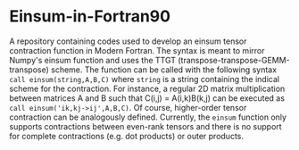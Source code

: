 # Einsum-in-Fortran90
A repository containing codes used to develop an einsum tensor contraction function in Modern Fortran. The syntax is meant to mirror Numpy's einsum function and uses the TTGT (transpose-transpose-GEMM-transpose) scheme. The function can be called with the following syntax
`call einsum(string,A,B,C)` where `string` is a string containing the indical scheme for the contraction. For instance, a regular 2D matrix multiplication between matrices A and B such that C(i,j) = A(i,k)B(k,j) can be executed as `call einsum('ik,kj->ij',A,B,C)`. Of course, higher-order tensor contraction can be analogously defined. Currently, the `einsum` function only supports contractions between even-rank tensors and there is no support for complete contractions (e.g. dot products) or outer products.
